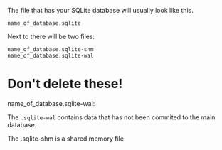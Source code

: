 The file that has your SQLite database will usually look like this.

```
name_of_database.sqlite
```

Next to there will be two files:
```
name_of_database.sqlite-shm
name_of_database.sqlite-wal
```

# Don't delete these!

name_of_database.sqlite-wal:

The `.sqlite-wal` contains data that has not been commited to the main
database.

The .sqlite-shm is a shared memory file
